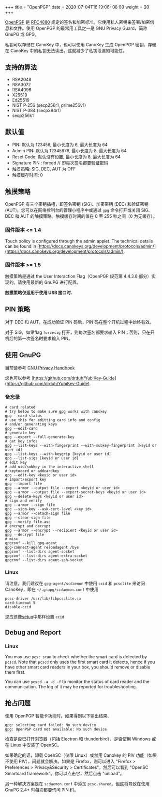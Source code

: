 +++
title = "OpenPGP"
date =  2020-07-04T16:19:06+08:00
weight = 20
+++

[OpenPGP](https://www.openpgp.org/)  是 [RFC4880](https://tools.ietf.org/html/rfc4880) 规定的签名和加密标准。它使用私人密钥来签署/加密信息和文件。使用 OpenPGP 的最常用工具之一是 GNU Privacy Guard，简称 GnuPG 或 GPG。

私钥可以存储在 CanoKey 中，也可以使用 CanoKey 生成 OpenPGP 密钥。存储在 CanoKey 中的私钥无法读出。这就减少了私钥泄漏的可能性。

## 支持的算法

* RSA2048
* RSA3072
* RSA4096
* X25519
* Ed25519
* NIST P-256 (secp256r1, prime256v1)
* NIST P-384 (secp384r1)
* secp256k1

## 默认值

* PIN: 默认为 123456, 最小长度为 6, 最大长度为  64
* Admin PIN: 默认为  12345678, 最小长度为  8, 最大长度为  64
* Reset Code: 默认没有设置, 最小长度为  8, 最大长度为  64
* Signature PIN : forced // 即每次签名都要验证密码
* 触摸策略:  SIG, DEC, AUT 为 OFF
* 触摸缓存时间: 0

## 触摸策略

OpenPGP 有三个密钥插槽，即签名密钥 (SIG)、加密密钥 (DEC) 和验证密钥 (AUT)。您可以在网络控制台的管理小程序中或通过 `gpg` 命令打开或关闭 SIG、DEC 和 AUT 的触摸策略。触摸缓存时间的值在 0 至 255 秒之间（0 为无缓存）。
### 固件版本  <= 1.4

Touch policy is configured through the admin applet. The technical details can be found in [https://docs.canokeys.org/development/protocols/admin/](https://docs.canokeys.org/development/protocols/admin/).

### 固件版本  >= 1.5

触摸策略是通过 the User Interaction Flag（OpenPGP 规范第 4.4.3.6 部分）实现的。请使用最新的 GnuPG 进行配置。

**触摸策略仅适用于使用 USB 接口时.**

## PIN 策略

对于 DEC 和 AUT，在成功验证 PIN 码后，PIN 码在整个开机过程中始终有效。

对于 SIG，如果flag `forcesig` 打开，则每次签名都要求输入 PIN；否则，只在开机后的第一次签名时要求输入 PIN。

## 使用 GnuPG

目前请参考 [GNU Privacy Handbook](https://gnupg.org/gph/en/manual.html)

您也可以参考 [https://github.com/drduh/YubiKey-Guide](https://github.com/drduh/YubiKey-Guide).

### 备忘录

```
# card related
# try below to make sure gpg works with canokey
gpg --card-status
# use this for editting card info and config
# and/or generating keys
gpg --edit-card
# generate key
gpg --expert --full-generate-key
# get key infos
gpg --list-keys --with-fingerprint --with-subkey-fingerprint [keyid or user id]
gpg --list-keys --with-keygrip [keyid or user id]
gpg --list-sigs [keyid or user id]
# edit key
# add uid/subkey in the interactive shell
# keytocard or addcardkey
gpg --edit-key <keyid or user id>
# import/export key
gpg --import file
gpg --armor --output file --export <keyid or user id>
gpg --armor --output file --export-secret-keys <keyid or user id>
gpg --delete-keys <keyid or user id>
# sign and verify
gpg --armor --sign file
gpg --sign-key --ask-cert-level <key id>
gpg --armor --detach-sign file
gpg --clear-sign file
gpg --verify file.asc
# encrypt and decrypt
gpg --armor --encrypt --recipient <keyid or user id>
gpg --decrypt file
# misc
gpgconf --kill gpg-agent
gpg-connect-agent reloadagent /bye
gpgconf --list-dirs agent-socket
gpgconf --list-dirs agent-extra-socket
gpgconf --list-dirs agent-ssh-socket
```

### Linux

请注意，我们建议在 `gpg-agent/scdaemon` 中使用 `ccid` 和 `pcsclite` 来访问 CanoKey，即在 `~/.gnupg/scdaemon.conf` 中使用

```
pcsc-driver /usr/lib/libpcsclite.so
card-timeout 5
disable-ccid
```

您应该像[setup](https://docs.canokeys.org/userguide/setup/)中那样设置 `ccid`

## Debug and Report

### Linux

You may use `pcsc_scan` to check whether the smart card is detected by `pcscd`. Note that `pcscd` only uses the first smart card it detects, hence if you have other smart card readers in your box, you should remove or disable them first.

You can use `pcscd -a -d -f` to monitor the status of card reader and the communication. The log of it may be reported for troubleshooting.

## 抢占问题

使用 OpenPGP 智能卡功能时，如果得到以下输出结果、

```
gpg: selecting card failed: No such device
gpg: OpenPGP card not available: No such device
```
检查是否已打开浏览器（包括 Electron 和 thunderbird），是否使用 Windows 或在 Linux 中安装了 OpenSC。


如果确定的话，卸载 OpenSC（仅限 Linux）或禁用 Canokey 的 PIV 功能（如果不使用 PIV），问题就会解决。如果是 Firefox，则可以进入 "Firefox > Preferences > Privacy&Security > Certificates"，然后可以看到 "OpenSC Smartcard framework"。你可以点击它，然后点击 "unload"。

另一种解决方案是在 `scdaemon.conf` 中添加 `pcsc-shared`。但这将导致在使用 GnuPG 2.4+ 时每次都要询问 PIN 码。
